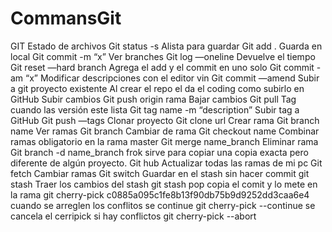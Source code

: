 # CommansGit

GIT	
Estado de archivos	Git status -s
Alista para guardar	Git add .
Guarda en local	Git commit -m “x”
Ver branches	Git log —oneline
Devuelve el tiempo	Git reset —hard branch
Agrega el add y el commit en uno solo	Git commit -am “x”
Modificar descripciones con el editor vin	Git commit —amend
Subir a git proyecto existente	Al crear el repo el da el coding como subirlo en GitHub
Subir cambios	Git push origin rama
Bajar cambios	Git pull
Tag cuando las versión este lista	Git tag name -m “description”
Subir tag a GitHub	Git push —tags
Clonar proyecto	Git clone url
Crear rama	Git branch name
Ver ramas	Git branch
Cambiar de rama	Git checkout name
Combinar ramas obligatorio en la rama master	Git merge name_branch
Eliminar rama	Git branch -d name_branch
frok sirve para copiar una copia exacta pero diferente de algún proyecto.	Git hub
Actualizar todas las ramas de mi pc	Git fetch
Cambiar ramas	Git switch
Guardar en el stash sin hacer commit	git stash
Traer los cambios del stash	git stash pop
copia el comit y lo mete en la rama	git cherry-pick c0885a095c1fe8b13f90db75b9d9252dd3caa6e4
cuando se arreglen los conflitos se continue	git cherry-pick --continue
se cancela el cerripick si hay conflictos	git cherry-pick --abort